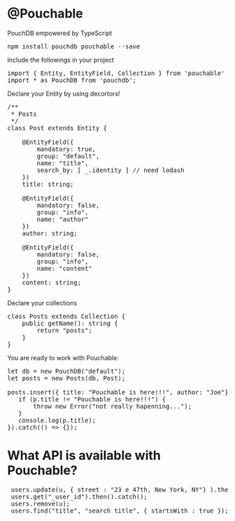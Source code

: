 # @Pouchable
PouchDB empowered by TypeScript

<pre>
npm install pouchdb pouchable --save
</pre>

Include the followings in your project
<pre>
import { Entity, EntityField, Collection } from 'pouchable'
import * as PouchDB from 'pouchdb';
</pre>

Declare your Entity by using decortors!
<pre>
/**
 * Posts 
 */
class Post extends Entity {

    @EntityField({
        mandatory: true,
        group: "default",
        name: "title",
        search_by: [ _.identity ] // need lodash
    })
    title: string;

    @EntityField({
        mandatory: false,
        group: "info",
        name: "author"
    })
    author: string;

    @EntityField({
        mandatory: false,
        group: "info",
        name: "content"
    })
    content: string;
}
</pre>

Declare your collections
<pre>
class Posts extends Collection<Post> {
    public getName(): string {
        return "posts";
    }
}
</pre>

You are ready to work with Pouchable:
<pre>
let db = new PouchDB("default");
let posts = new Posts(db, Post);

posts.insert({ title: "Pouchable is here!!!", author: "Joe"}).then((p) => {
   if (p.title != "Pouchable is here!!!") {
       throw new Error("not really hapenning...");
   }
   console.log(p.title);
}).catch(() => {});
</pre>

# What API is available with Pouchable? 

 <pre>
 users.update(u, { street : "23 e 47th, New York, NY"} ).then().catch(); 
 users.get("_user_id").then().catch(); 
 users.remove(u);
 users.find("title", "search title", { startsWith : true });
 </pre>


